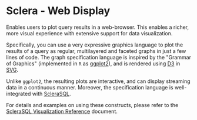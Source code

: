 # Sclera - Web Display

Enables users to plot query results in a web-browser. This enables a richer, more visual experience with extensive support for data visualization.

Specifically, you can use a very expressive graphics language to plot the results of a query as regular, multilayered and faceted graphs in just a few lines of code. The graph specification language is inspired by the "Grammar of Graphics" (implemented in `R` as [ggplot2](http://ggplot2.org)), and is rendered using [D3](http://d3js.org) in [SVG](https://en.wikipedia.org/wiki/Scalable_Vector_Graphics).

Unlike `ggplot2`, the resulting plots are interactive, and can display streaming data in a continuous manner. Moreover, the specification language is well-integrated with [ScleraSQL](https://scleradb.com/docs/sclerasql/sqlintro/).

For details and examples on using these constructs, please refer to the [ScleraSQL Visualization Reference](https://scleradb.com/docs/sclerasql/visualization/) document.
